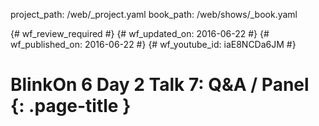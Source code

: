 project_path: /web/_project.yaml
book_path: /web/shows/_book.yaml

{# wf_review_required #}
{# wf_updated_on: 2016-06-22 #}
{# wf_published_on: 2016-06-22 #}
{# wf_youtube_id: iaE8NCDa6JM #}

# BlinkOn 6 Day 2 Talk 7: Q&A / Panel {: .page-title }


<div class="video-wrapper">
  <iframe class="devsite-embedded-youtube-video" data-video-id="iaE8NCDa6JM"
          data-autohide="1" data-showinfo="0" frameborder="0" allowfullscreen>
  </iframe>
</div>



